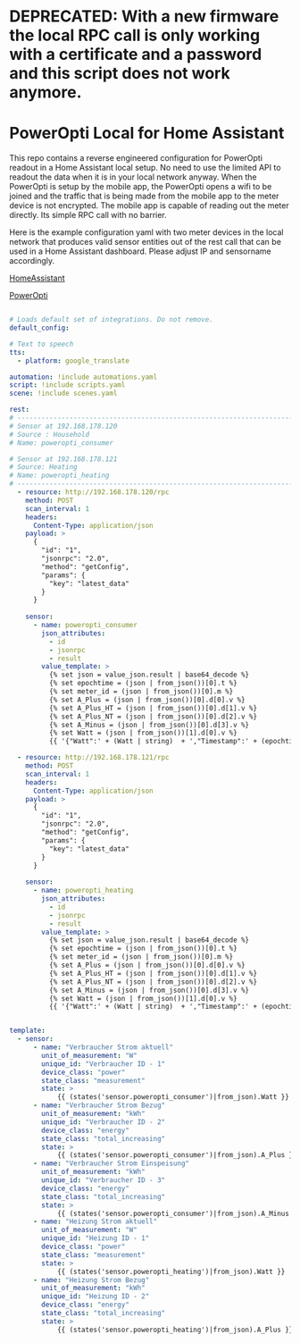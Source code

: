 # DEPRECATED: With a new firmware the local RPC call is only working with a certificate and a password and this script does not work anymore. 

# PowerOpti Local for Home Assistant

This repo contains a reverse engineered configuration for PowerOpti readout in a Home Assistant local setup. No need to use the limited API to readout the data when it is in your local network anyway. When the PowerOpti is setup by the mobile app, the PowerOpti opens a wifi to be joined and the traffic that is being made from the mobile app to the meter device is not encrypted. The mobile app is capable of reading out the meter directly. Its simple RPC call with no barrier.

Here is the example configuration yaml with two meter devices in the local network that produces valid sensor entities out of the rest call that can be used in a Home Assistant dashboard. Please adjust IP and sensorname accordingly.

[HomeAssistant](http://home-assistant.io)

[PowerOpti](https://www.powerfox.energy)

```yaml

# Loads default set of integrations. Do not remove.
default_config:

# Text to speech
tts:
  - platform: google_translate

automation: !include automations.yaml
script: !include scripts.yaml
scene: !include scenes.yaml

rest:
# ------------------------------------------------------------------------------
# Sensor at 192.168.178.120
# Source : Household
# Name: poweropti_consumer

# Sensor at 192.168.178.121
# Source: Heating
# Name: poweropti_heating
# ------------------------------------------------------------------------------
  - resource: http://192.168.178.120/rpc
    method: POST
    scan_interval: 1
    headers:
      Content-Type: application/json
    payload: >
      {
        "id": "1",
        "jsonrpc": "2.0",
        "method": "getConfig",
        "params": {
          "key": "latest_data"
        }
      }
    
    sensor:
      - name: poweropti_consumer      
        json_attributes:
          - id
          - jsonrpc
          - result
        value_template: >
          {% set json = value_json.result | base64_decode %}
          {% set epochtime = (json | from_json())[0].t %}
          {% set meter_id = (json | from_json())[0].m %}
          {% set A_Plus = (json | from_json())[0].d[0].v %}
          {% set A_Plus_HT = (json | from_json())[0].d[1].v %}
          {% set A_Plus_NT = (json | from_json())[0].d[2].v %}
          {% set A_Minus = (json | from_json())[0].d[3].v %}
          {% set Watt = (json | from_json())[1].d[0].v %}
          {{ '{"Watt":' + (Watt | string)  + ',"Timestamp":' + (epochtime | string)  + ',"A_Plus":' + (((A_Plus | float) / 1000) | string) + ',"A_Minus":' + (((A_Minus | float) / 1000) | string) + '}' }}

  - resource: http://192.168.178.121/rpc
    method: POST
    scan_interval: 1
    headers:
      Content-Type: application/json
    payload: >
      {
        "id": "1",
        "jsonrpc": "2.0",
        "method": "getConfig",
        "params": {
          "key": "latest_data"
        }
      }
    
    sensor:
      - name: poweropti_heating
        json_attributes:
          - id
          - jsonrpc
          - result
        value_template: >
          {% set json = value_json.result | base64_decode %}
          {% set epochtime = (json | from_json())[0].t %}
          {% set meter_id = (json | from_json())[0].m %}
          {% set A_Plus = (json | from_json())[0].d[0].v %}
          {% set A_Plus_HT = (json | from_json())[0].d[1].v %}
          {% set A_Plus_NT = (json | from_json())[0].d[2].v %}
          {% set A_Minus = (json | from_json())[0].d[3].v %}
          {% set Watt = (json | from_json())[1].d[0].v %}
          {{ '{"Watt":' + (Watt | string)  + ',"Timestamp":' + (epochtime | string)  + ',"A_Plus":' + (((A_Plus | float) / 1000) | string) + ',"A_Minus":' + (((A_Minus | float) / 1000) | string) + '}' }}


template:
  - sensor:
      - name: "Verbraucher Strom aktuell"
        unit_of_measurement: "W"
        unique_id: "Verbraucher ID - 1"
        device_class: "power"
        state_class: "measurement"
        state: >
            {{ (states('sensor.poweropti_consumer')|from_json).Watt }}
      - name: "Verbraucher Strom Bezug"
        unit_of_measurement: "kWh"
        unique_id: "Verbraucher ID - 2"
        device_class: "energy"
        state_class: "total_increasing"
        state: >
            {{ (states('sensor.poweropti_consumer')|from_json).A_Plus }}
      - name: "Verbraucher Strom Einspeisung"
        unit_of_measurement: "kWh"
        unique_id: "Verbraucher ID - 3"
        device_class: "energy"
        state_class: "total_increasing"
        state: >
            {{ (states('sensor.poweropti_consumer')|from_json).A_Minus }}
      - name: "Heizung Strom aktuell"
        unit_of_measurement: "W"
        unique_id: "Heizung ID - 1"
        device_class: "power"
        state_class: "measurement"
        state: >
            {{ (states('sensor.poweropti_heating')|from_json).Watt }}
      - name: "Heizung Strom Bezug"
        unit_of_measurement: "kWh"
        unique_id: "Heizung ID - 2"
        device_class: "energy"
        state_class: "total_increasing"
        state: >
            {{ (states('sensor.poweropti_heating')|from_json).A_Plus }}

```
